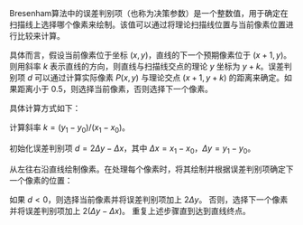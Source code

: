 Bresenham算法中的误差判别项（也称为决策参数）是一个整数值，用于确定在扫描线上选择哪个像素来绘制。该值可以通过将理论扫描线位置与当前像素位置进行比较来计算。

具体而言，假设当前像素位于坐标 $(x, y)$，直线的下一个预期像素位于 $(x+1, y)$。则用斜率 $k$ 表示直线的方向，则直线与扫描线交点的理论 $y$ 坐标为 $y+k$。误差判别项 $d$ 可以通过计算实际像素 $P(x, y)$ 与理论交点 $(x+1, y+k)$ 的距离来确定。如果距离小于 0.5，则选择当前像素，否则选择下一个像素。

具体计算方式如下：

计算斜率 $k=(y_1-y_0)/(x_1-x_0)$。

初始化误差判别项 $d=2\Delta y-\Delta x$，其中 $\Delta x=x_1-x_0$，$\Delta y=y_1-y_0$。

从左往右沿直线绘制像素。在处理每个像素时，将其绘制并根据误差判别项确定下一个像素的位置：

如果 $d<0$，则选择当前像素并将误差判别项加上 $2\Delta y$。
否则，选择下一个像素并将误差判别项加上 $2(\Delta y-\Delta x)$。
重复上述步骤直到达到直线终点。